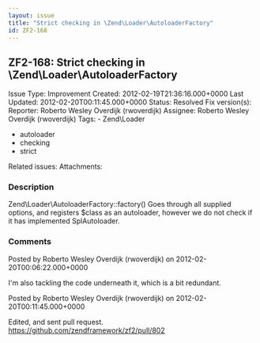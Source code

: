 ```yaml
---
layout: issue
title: "Strict checking in \Zend\Loader\AutoloaderFactory"
id: ZF2-168
---
```


ZF2-168: Strict checking in \\Zend\\Loader\\AutoloaderFactory
-------------------------------------------------------------

 Issue Type: Improvement Created: 2012-02-19T21:36:16.000+0000 Last Updated: 2012-02-20T00:11:45.000+0000 Status: Resolved Fix version(s): 
 Reporter:  Roberto Wesley Overdijk (rwoverdijk)  Assignee:  Roberto Wesley Overdijk (rwoverdijk)  Tags: - Zend\\Loader
- autoloader
- checking
- strict
 
 Related issues: 
 Attachments: 
### Description

Zend\\Loader\\AutoloaderFactory::factory() Goes through all supplied options, and registers $class as an autoloader, however we do not check if it has implemented SplAutoloader.

 

 

### Comments

Posted by Roberto Wesley Overdijk (rwoverdijk) on 2012-02-20T00:06:22.000+0000

I'm also tackling the code underneath it, which is a bit redundant.

 

 

Posted by Roberto Wesley Overdijk (rwoverdijk) on 2012-02-20T00:11:45.000+0000

Edited, and sent pull request. <https://github.com/zendframework/zf2/pull/802>

 

 